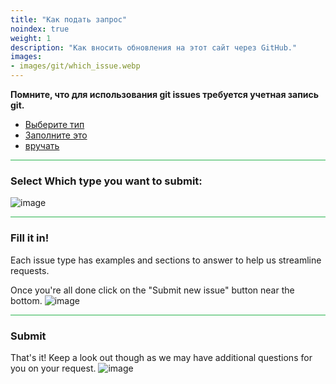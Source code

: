 ```yaml
---
title: "Как подать запрос"
noindex: true
weight: 1
description: "Как вносить обновления на этот сайт через GitHub."
images: 
- images/git/which_issue.webp
--- 
```



**Помните, что для использования git issues требуется учетная запись git.**
- [Выберите тип](#select-which-type-you-want-to-submit)
- [Заполните это](#fill-it-in)
- [вручать](#submit)

<hr style="background-color: #28b44c" size=8>

### Select Which type you want to submit:

![image](/images/git/which_issue.webp)

<hr style="background-color: #28b44c" size=8>

### Fill it in!
Each issue type has examples and sections to answer to help us streamline requests.

Once you're all done click on the "Submit new issue" button near the bottom.
![image](/images/git/update_info.webp)

<hr style="background-color: #28b44c" size=8>

### Submit

That's it! Keep a look out though as we may have additional questions for you on your request.
![image](/images/git/submitted.webp)